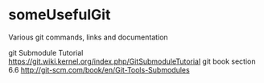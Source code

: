 someUsefulGit
=============

Various git commands, links and documentation


git Submodule Tutorial
https://git.wiki.kernel.org/index.php/GitSubmoduleTutorial
git book section 6.6 
http://git-scm.com/book/en/Git-Tools-Submodules
